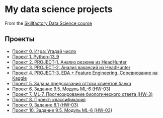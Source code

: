 # My data science projects
From the [Skillfactory Data Science course](https://skillfactory.ru/data-scientist)

## Проекты

* [Проект 0. Игра: Угадай число](https://github.com/mrji1385/IDE_1/tree/main/project_0)
* [Проект 1. Python-13_9](https://github.com/mrji1385/IDE_1/tree/main/project_1)
* [Проект 2. PROJECT-1. Анализ резюме из HeadHunter](https://github.com/mrji1385/IDE_1/tree/main/project_2)
* [Проект 3. PROJECT-2. Анализ вакансий из HeadHunter](https://github.com/mrji1385/IDE_1/tree/main/project_3)
* [Проект 4. PROJECT-3. EDA + Feature Engineering. Соревнование на Kaggle](https://github.com/mrji1385/IDE_1/tree/main/project_4)
* [Проект 5. Задача предсказания оттока клиентов банка](https://github.com/mrji1385/IDE_1/tree/main/project_5)
* [Проект 6. Задание 9.5. Модуль ML-6 (HW-03)](https://github.com/mrji1385/IDE_1/tree/main/project_6)
* [Проект 7. ML-7. Прогнозирование биологического ответа (HW-3)](https://github.com/mrji1385/IDE_1/tree/main/project_7)
* [Проект 8. Проект: классификация](https://github.com/mrji1385/IDE_1/tree/main/project_8)
* [Проект 9. Задание 8.1 (HW-03)](https://github.com/mrji1385/IDE_1/tree/main/project_9)
* [Проект 10. Задание 9.5. Модуль ML-6 (HW-03)]()